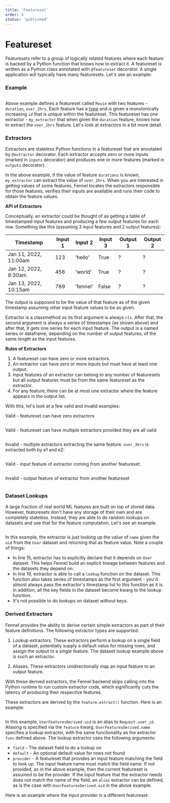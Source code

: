 ```yaml
---
title: 'Featureset'
order: 4
status: 'published'
---
```


# Featureset

Featuresets refer to a group of logically related features where each feature is
backed by a Python function that knows how to extract it. A featureset is written
as a Python class annotated with `@featureset` decorator. A single application
will typically have many featuresets. Let's see an example:

### Example

<pre snippet="featuresets/overview#featureset"></pre>


Above example defines a featureset called `Movie` with two features - `duration`,
`over_2hrs`. Each feature has a [type](/api-reference/data-types) and is given
a monotonically increasing `id` that is unique within the featureset. This
featureset has one extractor - `my_extractor` that when given the `duration`
feature, knows how to extract the `over_2hrs` feature. Let's look at extractors in
a bit more detail.


### Extractors

Extractors are stateless Python functions in a featureset that are annotated
by `@extractor` decorator. Each extractor accepts zero or more inputs
(marked in `inputs` decorator) and produces one or more features (marked in
`outputs` decorator).

In the above example, if the value of feature `durations` is known, `my_extractor`
can extract the value of `over_2hrs`. When you are interested in getting values of
some features, Fennel locates the extractors responsible for those features, verifies
their inputs are available and runs their code to obtain the feature values.

**API of Extractors**

Conceptually, an extractor could be thought of as getting a table of timestamped
input features and producing a few output features for each row. Something like
this (assuming 3 input features and 2 output features):

| Timestamp             | Input 1 | Input 2  | Input 3 | Output 1 | Output 2 |
| --------------------- | ------- | -------- | ------- | -------- | -------- |
| Jan 11, 2022, 11:00am | 123     | 'hello'  | True    | ?        | ?        |
| Jan 12, 2022, 8:30am  | 456     | 'world'  | True    | ?        | ?        |
| Jan 13, 2022, 10:15am | 789     | 'fennel' | False   | ?        | ?        |

The output is supposed to be the value of that feature as of the given timestamp
assuming other input feature values to be as given.

Extractor is a classmethod so its first argument is always `cls`. After that, the
second argument is always a series of timestamps (as shown above) and after that,
it gets one series for each input feature. The output is a named series or dataframe,
depending on the number of output features, of the same length as the input features.



**Rules of Extractors**

1. A featureset can have zero or more extractors.
2. An extractor can have zero or more inputs but must have at least one output.
3. Input features of an extractor can belong to any number of featuresets but all
   output features must be from the same featureset as the extractor.
4. For any feature, there can be at most one extractor where the feature
   appears in the output list.

With this, let's look at a few valid and invalid examples:

Valid - featureset can have zero extractors
<pre snippet="featuresets/overview#featureset_zero_extractors"></pre>

Valid - featureset can have multiple extractors provided they are all valid

<pre snippet="featuresets/overview#featureset_many_extractors"></pre>

Invalid - multiple extractors extracting the same feature. `over_3hrs` is
extracted both by e1 and e2:
<pre snippet="featuresets/overview#featureset_extractors_of_same_feature"></pre>

Valid - input feature of extractor coming from another featureset.
<pre snippet="featuresets/overview#remote_feature_as_input"></pre>

Invalid - output feature of extractor from another featureset
<pre snippet="featuresets/overview#remote_feature_as_output"></pre>


### Dataset Lookups

A large fraction of real world ML features are built on top of stored data.
However, featuresets don't have any storage of their own and are completely
stateless. Instead, they are able to do random lookups on datasets and use
that for the feature computation. Let's see an example:
<pre snippet="featuresets/reading_datasets#featuresets_reading_datasets"></pre>

In this example, the extractor is just looking up the value of `name` given the
`uid` from the `User` dataset and returning that as feature value. Note a couple
of things:
* In line 15, extractor has to explicitly declare that it depends on `User` dataset.
  This helps Fennel build an explicit lineage between features and the datasets they
  depend on.
* In line 19, extractor is able to call a `lookup` function on the dataset. This
 function also takes series of timestamps as the first argument - you'd almost always
 pass the extractor's timestamp list to this function as it is. In addition, all the
 key fields in the dataset become kwarg to the lookup function.
* It's not possible to do lookups on dataset without keys.

### Derived Extractors

Fennel provides the ability to derive certain simple extractors as part of their
feature definitions. The following extractor types are supported:

1. Lookup extractors. These extractors perform a lookup on a single field of a 
dataset, potentially supply a default value for missing rows, and assign the 
output to a single feature. The dataset lookup example above is such an extractor.

2. Aliases. These extractors unidirectionally map an input feature to an output feature. 

With these derived extractors, the Fennel backend skips calling into the Python runtime to 
run custom extractor code, which significantly cuts the latency of producing their respective 
features.

These extractors are derived by the `feature.extract()` function. Here is an example:
<pre snippet="featuresets/reading_datasets#derived_extractors"></pre>

In this example, `UserFeaturesDerived.uid` is an alias to `Request.user_id`. Aliasing is 
specified via the `feature` kwarg. `UserFeaturesDerived.name` specifies a lookup extractor,
with the same functionality as the extractor `func` defined above. 
The lookup extractor uses the following arguments:
* `field` - The dataset field to do a lookup on
* `default` - An optional default value for rows not found  
* `provider` - A featureset that provides an input feature matching the field
      to look up. The input feature name must match the field name. If not 
      provided, as in the above example, then the current featureset is assumed
      to be the provider. If the input feature that the extractor needs does not
      match the name of the field, an `alias` extractor can be defined, as is the
      case with `UserFeaturesDerived.uid` in the above example.

Here is an example where the input provider is a different featureset:
<pre snippet="featuresets/reading_datasets#derived_extractor_with_provider"></pre>
